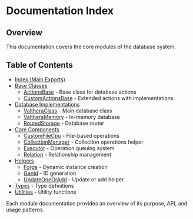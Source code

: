 # Documentation Index

## Overview

This documentation covers the core modules of the database system.

## Table of Contents

- [Index (Main Exports)](index.md)
- [Base Classes](#base-classes)
  - [ActionsBase](base/actions.md) - Base class for database actions
  - [CustomActionsBase](base/custom.md) - Extended actions with implementations
- [Database Implementations](#database-implementations)
  - [ValtheraClass](db/valthera.md) - Main database class
  - [ValtheraMemory](db/memory.md) - In-memory database
  - [RoutedStorage](db/routedStorage.md) - Database router
- [Core Components](#core-components)
  - [CustomFileCpu](customFileCpu.md) - File-based operations
  - [CollectionManager](helpers/CollectionManager.md) - Collection operations helper
  - [Executor](helpers/executor.md) - Operation queuing system
  - [Relation](helpers/relation.md) - Relationship management
- [Helpers](#helpers)
  - [Forge](helpers/forge.md) - Dynamic instance creation
  - [GenId](helpers/gen.md) - ID generation
  - [UpdateOneOrAdd](helpers/updateOneOrAdd.md) - Update or add helper
- [Types](types/index.md) - Type definitions
- [Utilities](utils/index.md) - Utility functions

Each module documentation provides an overview of its purpose, API, and usage patterns.
